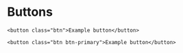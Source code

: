Buttons
=======

```
<button class="btn">Example button</button>
```

```
<button class="btn btn-primary">Example button</button>
```